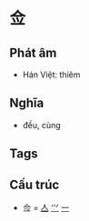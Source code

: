 # 佥

## Phát âm
* Hán Việt: thiêm

## Nghĩa
* đều, cùng

## Tags


## Cấu trúc
* 佥 = [亼](亼.md) [⺍](⺍.md) [一](一.md)

<script>window.HANZI_FIELD='佥';</script>